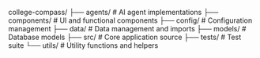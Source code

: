 college-compass/
├── agents/              # AI agent implementations
├── components/          # UI and functional components
├── config/             # Configuration management
├── data/               # Data management and imports
├── models/             # Database models
├── src/                # Core application source
├── tests/              # Test suite
└── utils/              # Utility functions and helpers